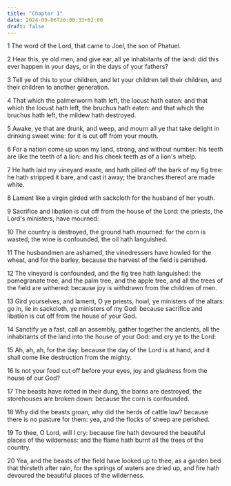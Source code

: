 ```yaml
---
title: "Chapter 1"
date: 2024-09-06T20:00:33+02:00
draft: false
---
```



1 The word of the Lord, that came to Joel, the son of Phatuel.

2 Hear this, ye old men, and give ear, all ye inhabitants of the land: did this ever happen in your days, or in the days of your fathers?

3 Tell ye of this to your children, and let your children tell their children, and their children to another generation.

4 That which the palmerworm hath left, the locust hath eaten: and that which the locust hath left, the bruchus hath eaten: and that which the bruchus hath left, the mildew hath destroyed.

5 Awake, ye that are drunk, and weep, and mourn all ye that take delight in drinking sweet wine: for it is cut off from your mouth.

6 For a nation come up upon my land, strong, and without number: his teeth are like the teeth of a lion: and his cheek teeth as of a lion's whelp.

7 He hath laid my vineyard waste, and hath pilled off the bark of my fig tree: he hath stripped it bare, and cast it away; the branches thereof are made white.

8 Lament like a virgin girded with sackcloth for the husband of her youth.

9 Sacrifice and libation is cut off from the house of the Lord: the priests, the Lord's ministers, have mourned:

10 The country is destroyed, the ground hath mourned: for the corn is wasted, the wine is confounded, the oil hath languished.

11 The husbandmen are ashamed, the vinedressers have howled for the wheat, and for the barley, because the harvest of the field is perished.

12 The vineyard is confounded, and the fig tree hath languished: the pomegranate tree, and the palm tree, and the apple tree, and all the trees of the field are withered: because joy is withdrawn from the children of men.

13 Gird yourselves, and lament, O ye priests, howl, ye ministers of the altars: go in, lie in sackcloth, ye ministers of my God: because sacrifice and libation is cut off from the house of your God.

14 Sanctify ye a fast, call an assembly, gather together the ancients, all the inhabitants of the land into the house of your God: and cry ye to the Lord:

15 Ah, ah, ah, for the day: because the day of the Lord is at hand, and it shall come like destruction from the mighty.

16 Is not your food cut off before your eyes, joy and gladness from the house of our God?

17 The beasts have rotted in their dung, the barns are destroyed, the storehouses are broken down: because the corn is confounded.

18 Why did the beasts groan, why did the herds of cattle low? because there is no pasture for them: yea, and the flocks of sheep are perished.

19 To thee, O Lord, will I cry: because fire hath devoured the beautiful places of the wilderness: and the flame hath burnt all the trees of the country.

20 Yea, and the beasts of the field have looked up to thee, as a garden bed that thirsteth after rain, for the springs of waters are dried up, and fire hath devoured the beautiful places of the wilderness.

